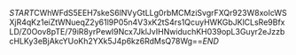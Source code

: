$START$CWhWFdS5EEH7skeS6lNVyGtLLg0rbMCMziSvgrFXQr923W8xoIcWSXjR4qKz1eiZtWNueqZ2y61l9P05n4V3xK2tS4rs1QcuyHWKGbJKlCLsRe9BfxLD/Z0Oov8pTE/79iR8yrPewI9Ncx7JklJvIHNwiduchKH039opL3Guyr2eJzzbcHLKy3eBjAkcYUoKh2YXk5J4p6kz6RdMsQ78Wg==$END$